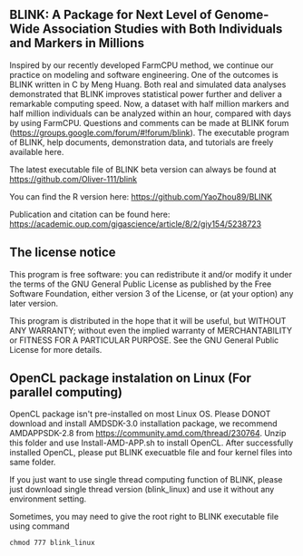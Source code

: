 BLINK: A Package for Next Level of Genome-Wide Association Studies with Both Individuals and Markers in Millions
----

Inspired by our recently developed FarmCPU method, we continue our practice on modeling and software engineering. One of the outcomes is BLINK written in C by Meng Huang. Both real and simulated data analyses demonstrated that BLINK improves statistical power further and deliver a remarkable computing speed. Now, a dataset with half million markers and half million individuals can be analyzed within an hour, compared with days by using FarmCPU. Questions and comments can be made at BLINK forum (https://groups.google.com/forum/#!forum/blink). The executable program of BLINK, help documents, demonstration data, and tutorials are freely available here.

The latest executable file of BLINK beta version can always be found at https://github.com/Oliver-111/blink

You can find the R version here: https://github.com/YaoZhou89/BLINK

Publication and citation can be found here: https://academic.oup.com/gigascience/article/8/2/giy154/5238723

The license notice
----
This program is free software: you can redistribute it and/or modify it under the terms of the GNU General Public License as published by the Free Software Foundation, either version 3 of the License, or (at your option) any later version.

This program is distributed in the hope that it will be useful, but WITHOUT ANY WARRANTY; without even the implied warranty of MERCHANTABILITY or FITNESS FOR A PARTICULAR PURPOSE. See the GNU General Public License for more details.

OpenCL package instalation on Linux (For parallel computing)
----
OpenCL package isn't pre-installed on most Linux OS. Please DONOT download and install AMDSDK-3.0 installation package, we recommend AMDAPPSDK-2.8 from https://community.amd.com/thread/230764.
Unzip this folder and use Install-AMD-APP.sh to install OpenCL. After successfully installed OpenCL, please put BLINK execuatble file and four kernel files into same folder.

If you just want to use single thread computing function of BLINK, please just download single thread version (blink_linux) and use it without any environment setting.

Sometimes, you may need to give the root right to BLINK executable file using command
```
chmod 777 blink_linux
```
